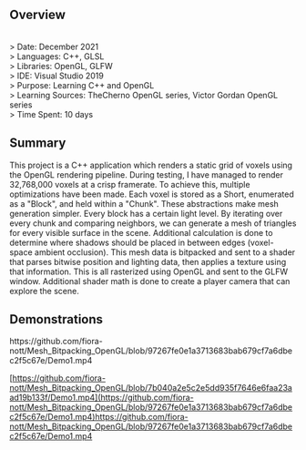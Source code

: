<h2>Overview</h2>
<br>> Date: December 2021
<br>> Languages: C++, GLSL
<br>> Libraries: OpenGL, GLFW
<br>> IDE: Visual Studio 2019
<br>> Purpose: Learning C++ and OpenGL
<br>> Learning Sources: TheCherno OpenGL series, Victor Gordan OpenGL series
<br>> Time Spent: 10 days

<h2>Summary</h2>
<p>
 This project is a C++ application which renders a static grid of voxels using the OpenGL rendering pipeline. During testing, I have managed to render 32,768,000 voxels at a crisp framerate. To achieve this, multiple optimizations have been made. Each voxel is stored as a Short, enumerated as a "Block", and held within a "Chunk". These abstractions make mesh generation simpler. Every block has a certain light level. By iterating over every chunk and comparing neighbors, we can generate a mesh of triangles for every visible surface in the scene. Additional calculation is done to determine where shadows should be placed in between edges (voxel-space ambient occlusion). This mesh data is bitpacked and sent to a shader that parses bitwise position and lighting data, then applies a texture using that information. This is all rasterized using OpenGL and sent to the GLFW window. Additional shader math is done to create a player camera that can explore the scene. 
</p>

<h2>Demonstrations</h2>
https://github.com/fiora-nott/Mesh_Bitpacking_OpenGL/blob/97267fe0e1a3713683bab679cf7a6dbec2f5c67e/Demo1.mp4

[https://github.com/fiora-nott/Mesh_Bitpacking_OpenGL/blob/7b040a2e5c2e5dd935f7646e6faa23aad19b133f/Demo1.mp4](https://github.com/fiora-nott/Mesh_Bitpacking_OpenGL/blob/97267fe0e1a3713683bab679cf7a6dbec2f5c67e/Demo1.mp4)https://github.com/fiora-nott/Mesh_Bitpacking_OpenGL/blob/97267fe0e1a3713683bab679cf7a6dbec2f5c67e/Demo1.mp4
